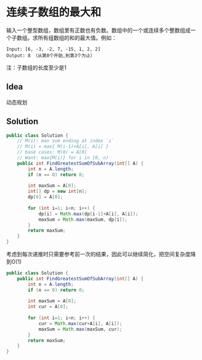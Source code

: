 # 连续子数组的最大和

输入一个整型数组，数组里有正数也有负数。数组中的一个或连续多个整数组成一个子数组。求所有组数组的和的最大值。例如：

```
Input: [6, -3, -2, 7, -15, 1, 2, 2]
Output: 8 （从第0个开始,到第3个为止）
```

注：子数组的长度至少是1

## Idea

动态规划

## Solution

```java
public class Solution {
    // M(i): max sum ending at index `i`
    // M(i) = max{ M(i-1)+A[i], A[i] }
    // base cases: M(0) = A[0]
    // Want: max{M(i)} for i in [0, n)
    public int FindGreatestSumOfSubArray(int[] A) {
        int n = A.length;
        if (n == 0) return 0;
        
        int maxSum = A[0];
        int[] dp = new int[n];
        dp[0] = A[0];
        
        for (int i=1; i<n; i++) {
            dp[i] = Math.max(dp[i-1]+A[i], A[i]);
            maxSum = Math.max(maxSum, dp[i]);
        }
        return maxSum;
    }
}
```

考虑到每次递推时只需要参考前一次的结果，因此可以继续简化，把空间复杂度降到O(1)

```java
public class Solution {
    public int FindGreatestSumOfSubArray(int[] A) {
        int n = A.length;
        if (n == 0) return 0;
        
        int maxSum = A[0];
        int cur = A[0];
        
        for (int i=1; i<n; i++) {
            cur = Math.max(cur+A[i], A[i]);
            maxSum = Math.max(maxSum, cur);
        }
        return maxSum;
    }
}
```

